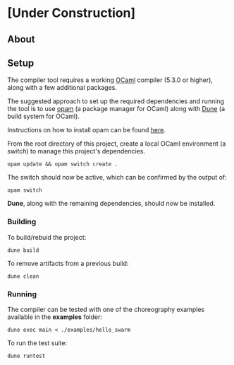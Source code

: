 # [Under Construction]

## About

## Setup

The compiler tool requires a working [OCaml](https://ocaml.org/) compiler (5.3.0 or higher), along with a few additional packages. 

The suggested approach to set up the required dependencies and running the tool is to use [opam](https://opam.ocaml.org/) (a package manager for OCaml) along with [Dune](https://dune.readthedocs.io/en/latest/) (a build system for OCaml).

Instructions on how to install opam can be found [here](https://opam.ocaml.org/doc/Install.html).

From the root directory of this project, create a local OCaml environment (a *switch*) to manage 
this project's dependencies.
```
opam update && opam switch create .
```

The switch should now be active, which can be confirmed by the output of:
```
opam switch
```

**Dune**, along with the remaining dependencies, should now be installed.

### Building
 
To build/rebuid the project:
```
dune build
```

To remove artifacts from a previous build:
```
dune clean
```

### Running

The compiler can be tested with one of the choreography examples available in 
the **examples** folder:
```
dune exec main < ./examples/hello_swarm
```

To run the test suite:
```
dune runtest
```